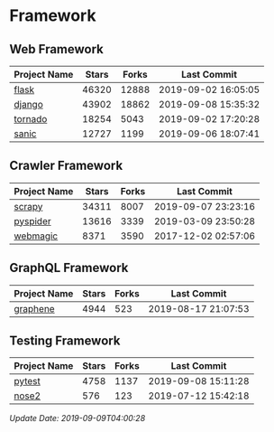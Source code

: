 # Framework

## Web Framework

| Project Name | Stars | Forks | Last Commit |
| ------------ | ----- | ----- | ----------- |
| [flask](https://github.com/pallets/flask) | 46320 | 12888 | 2019-09-02 16:05:05 |
| [django](https://github.com/django/django) | 43902 | 18862 | 2019-09-08 15:35:32 |
| [tornado](https://github.com/tornadoweb/tornado) | 18254 | 5043 | 2019-09-02 17:20:28 |
| [sanic](https://github.com/huge-success/sanic) | 12727 | 1199 | 2019-09-06 18:07:41 |

## Crawler Framework

| Project Name | Stars | Forks | Last Commit |
| ------------ | ----- | ----- | ----------- |
| [scrapy](https://github.com/scrapy/scrapy) | 34311 | 8007 | 2019-09-07 23:23:16 |
| [pyspider](https://github.com/binux/pyspider) | 13616 | 3339 | 2019-03-09 23:50:28 |
| [webmagic](https://github.com/code4craft/webmagic) | 8371 | 3590 | 2017-12-02 02:57:06 |

## GraphQL Framework

| Project Name | Stars | Forks | Last Commit |
| ------------ | ----- | ----- | ----------- |
| [graphene](https://github.com/graphql-python/graphene) | 4944 | 523 | 2019-08-17 21:07:53 |

## Testing Framework

| Project Name | Stars | Forks | Last Commit |
| ------------ | ----- | ----- | ----------- |
| [pytest](https://github.com/pytest-dev/pytest) | 4758 | 1137 | 2019-09-08 15:11:28 |
| [nose2](https://github.com/nose-devs/nose2) | 576 | 123 | 2019-07-12 15:42:18 |

*Update Date: 2019-09-09T04:00:28*